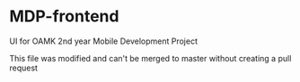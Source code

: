 # MDP-frontend
UI for OAMK 2nd year Mobile Development Project

This file was modified and can't be merged to master without creating a pull request